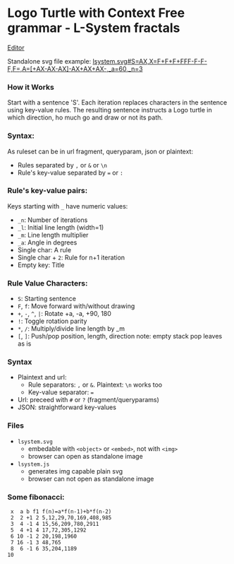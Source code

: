 #  Logo Turtle with Context Free grammar - L-System fractals


[Editor](lsystem.html)

Standalone svg file example: [lsystem.svg#S=AX,X=F+F+F+FFF-F-F-F,F=,A=[+AX-AX-AX]-AX+AX+AX-,_a=60,_n=3](lsystem.svg#S=AX,X=F+F+F+FFF-F-F-F,F=,A=[+AX-AX-AX]-AX+AX+AX-,_a=60,_n=3)

### How it Works
Start with a sentence 'S'. Each iteration replaces
characters in the sentence using key-value rules.
The resulting sentence instructs a Logo turtle in
which direction, ho much go and draw or not its path.

### Syntax:
As ruleset can be in url fragment, queryparam, json
or plaintext:
- Rules separated by `,` or `&` or `\n`
- Rule's key-value separated by `=` or `:`

### Rule's key-value pairs:
Keys starting with `_` have numeric values:
- `_n`: Number of iterations
- `_l`: Initial line length (width=1)
- `_m`: Line length multiplier
- `_a`: Angle in degrees
- Single char: A rule
- Single char + `2`: Rule for n+1 iteration
- Empty key: Title

### Rule Value Characters:
- `S`: Starting sentence
- `F`, `f`: Move forward with/without drawing
- `+`, `-`, `^`, `|`: Rotate +a, -a, +90, 180
- `!`: Toggle rotation parity
- `*`, `/`: Multiply/divide line length by _m
- `[`, `]`: Push/pop position, length, direction
  note: empty stack pop leaves as is

### Syntax
- Plaintext and url:
  - Rule separators: `,` or `&`. Plaintext: `\n` works too
  - Key-value separator: `=`
- Url: preceed with `#` or `?` (fragment/queryparams)
- JSON: straightforward key-values

### Files
- `lsystem.svg`
  - embedable with `<object>` or `<embed>`, not with `<img>`
  - browser can open as standalone image
- `lsystem.js`
  - generates img capable plain svg
  - browser can not open as standalone image

### Some fibonacci:
```
 x  a b f1 f(n)=a*f(n-1)+b*f(n-2)
 2  2 +1 2 5,12,29,70,169,408,985
 3  4 -1 4 15,56,209,780,2911
 5  4 +1 4 17,72,305,1292
 6 10 -1 2 20,198,1960
 7 16 -1 3 48,765
 8  6 -1 6 35,204,1189
10
```